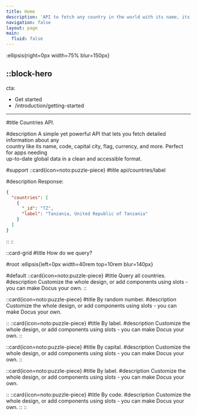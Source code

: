 ```yaml
---
title: Home
description: 'API to fetch any country in the world with its name, its id code and more information.'
navigation: false
layout: page
main:
  fluid: false
---
```


:ellipsis{right=0px width=75% blur=150px}

::block-hero
---
cta:
  - Get started
  - /introduction/getting-started
---

#title
Countries API.

#description
A simple yet powerful API that lets you fetch detailed information about any <br> country like its name, code, capital city, flag, currency, and more. Perfect for apps needing <br> up-to-date global data in a clean and accessible format.

#support
  ::card{icon=noto:puzzle-piece}
  #title
  api/countries/label
  
  #description
  Response:
  ```json
  {
    "countries": [
      {
        "_id": "TZ",
        "label": "Tanzania, United Republic of Tanzania"
      }
    ]
  }
  ```
  ::
::

::card-grid
#title
How do we query?

#root
:ellipsis{left=0px width=40rem top=10rem blur=140px}

#default
  ::card{icon=noto:puzzle-piece}
  #title
  Query all countries.
  #description
  Customize the whole design, or add components using slots - you can make Docus your own.
  ::

  ::card{icon=noto:puzzle-piece}
  #title
  By random number.
  #description
  Customize the whole design, or add components using slots - you can make Docus your own.

  ::
  ::card{icon=noto:puzzle-piece}
  #title
  By label.
  #description
  Customize the whole design, or add components using slots - you can make Docus your own.
  ::

  ::card{icon=noto:puzzle-piece}
  #title
  By capital.
  #description
  Customize the whole design, or add components using slots - you can make Docus your own.
  ::

  ::card{icon=noto:puzzle-piece}
  #title
  By label.
  #description
  Customize the whole design, or add components using slots - you can make Docus your own.

  ::
  ::card{icon=noto:puzzle-piece}
  #title
  By code.
  #description
  Customize the whole design, or add components using slots - you can make Docus your own.
  ::
::
